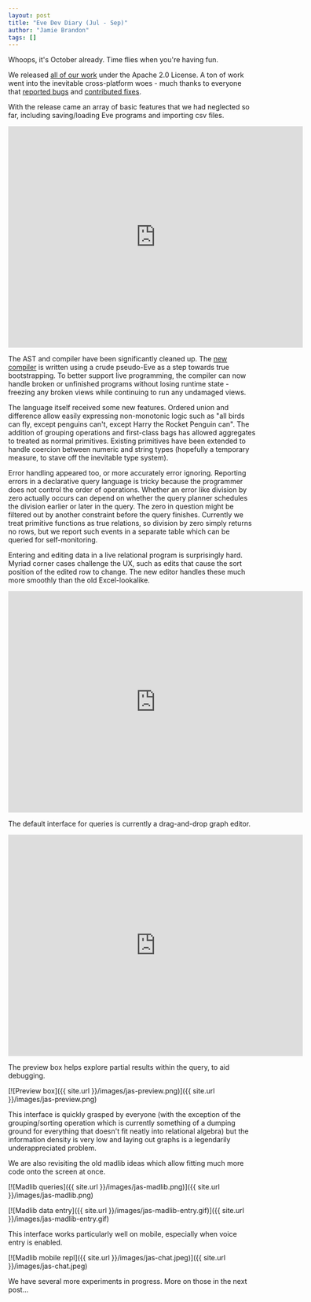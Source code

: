```yaml
---
layout: post
title: "Eve Dev Diary (Jul - Sep)"
author: "Jamie Brandon"
tags: []
---
```


Whoops, it's October already. Time flies when you're having fun.

We released [all of our work](https://github.com/Kodowa/Eve) under the Apache 2.0 License. A ton of work went into the inevitable cross-platform woes - much thanks to everyone that [reported bugs](https://github.com/witheve/Eve/issues) and [contributed fixes](https://github.com/witheve/Eve/graphs/contributors).

With the release came an array of basic features that we had neglected so far, including saving/loading Eve programs and importing csv files.

<iframe width="600" height="450" src="https://www.youtube.com/embed/iDyMZZZ2GU4" frameborder="0" allowfullscreen></iframe>

The AST and compiler have been significantly cleaned up. The [new compiler](https://github.com/witheve/Eve/blob/master/runtime/src/compiler.rs#L507-L1192) is written using a crude pseudo-Eve as a step towards true bootstrapping. To better support live programming, the compiler can now handle broken or unfinished programs without losing runtime state - freezing any broken views while continuing to run any undamaged views.

The language itself received some new features. Ordered union and difference allow easily expressing non-monotonic logic such as "all birds can fly, except penguins can't, except Harry the Rocket Penguin can". The addition of grouping operations and first-class bags has allowed aggregates to treated as normal primitives. Existing primitives have been extended to handle coercion between numeric and string types (hopefully a temporary measure, to stave off the inevitable type system).

Error handling appeared too, or more accurately error ignoring. Reporting errors in a declarative query language is tricky because the programmer does not control the order of operations. Whether an error like division by zero actually occurs can depend on whether the query planner schedules the division earlier or later in the query. The zero in question might be filtered out by another constraint before the query finishes. Currently we treat primitive functions as true relations, so division by zero simply returns no rows, but we report such events in a separate table which can be queried for self-monitoring.

Entering and editing data in a live relational program is surprisingly hard. Myriad corner cases challenge the UX, such as edits that cause the sort position of the edited row to change. The new editor handles these much more smoothly than the old Excel-lookalike.

<iframe width="600" height="450" src="https://www.youtube.com/embed/0FbSIKXkl5Y" frameborder="0" allowfullscreen></iframe>

The default interface for queries is currently a drag-and-drop graph editor.

<iframe width="600" height="450" src="https://www.youtube.com/embed/dz1iWKQQyDg" frameborder="0" allowfullscreen></iframe>

The preview box helps explore partial results within the query, to aid debugging.

[![Preview box]({{ site.url }}/images/jas-preview.png)]({{ site.url }}/images/jas-preview.png)

This interface is quickly grasped by everyone (with the exception of the grouping/sorting operation which is currently something of a dumping ground for everything that doesn't fit neatly into relational algebra) but the information density is very low and laying out graphs is a legendarily underappreciated problem.

We are also revisiting the old madlib ideas which allow fitting much more code onto the screen at once.

[![Madlib queries]({{ site.url }}/images/jas-madlib.png)]({{ site.url }}/images/jas-madlib.png)

[![Madlib data entry]({{ site.url }}/images/jas-madlib-entry.gif)]({{ site.url }}/images/jas-madlib-entry.gif)

This interface works particularly well on mobile, especially when voice entry is enabled.

[![Madlib mobile repl]({{ site.url }}/images/jas-chat.jpeg)]({{ site.url }}/images/jas-chat.jpeg)

We have several more experiments in progress. More on those in the next post...